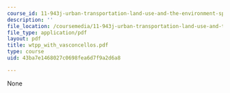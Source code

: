 ```yaml
---
course_id: 11-943j-urban-transportation-land-use-and-the-environment-spring-2002
description: ''
file_location: /coursemedia/11-943j-urban-transportation-land-use-and-the-environment-spring-2002/43ba7e1468027c0698fea6d7f9a2d6a8_wtpp_with_vasconcellos.pdf
file_type: application/pdf
layout: pdf
title: wtpp_with_vasconcellos.pdf
type: course
uid: 43ba7e1468027c0698fea6d7f9a2d6a8

---
```

None
